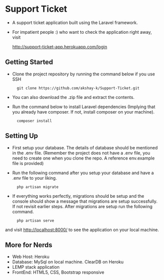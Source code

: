 # Support Ticket

- A support ticket application built using the Laravel framework.

- For impatient people :) who want to check the application right away, visit 

    http://support-ticket-app.herokuapp.com/login

## Getting Started

- Clone the project repository by running the command below if you use SSH

        git clone https://github.com/akshay-k/Support-Ticket.git

- You can also download the .zip file and extract the contents.

- Run the command below to install Laravel dependencies (Implying that you already have composer. If not, install 
composer on your machine).

        composer install

## Setting Up
- First setup your database. The details of database should be mentioned in the .env file. (Remember the project does 
not have a .env file, you need to create one when you clone the repo. A reference env.example file is provided)

- Run the following command after you setup your database and have a .env file to your liking.

        php artisan migrate

- If everything works perfectly, migrations should be setup and the console should show a message that migrations are 
setup successfully. If not revisit earlier steps. After migrations are setup run the following command. 

        php artisan serve

and visit [http://localhost:8000/](http://localhost:8000/) to see the application on your local machine.

## More for Nerds

- Web Host: Heroku
- Database: MySql on local machine. ClearDB on Heroku
- LEMP stack application
- FrontEnd: HTML5, CSS, Bootstrap responsive

